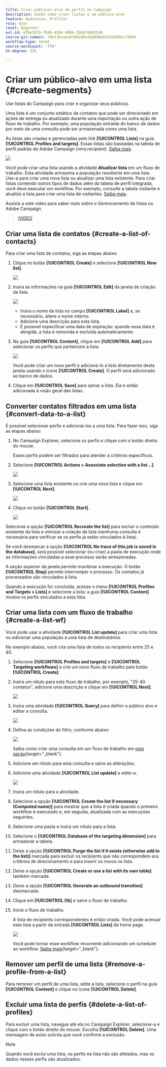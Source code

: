 ```yaml
---
title: Criar públicos-alvo de perfil no Campaign
description: Saiba como criar listas e um público-alvo
feature: Audiences, Profiles
role: User
level: Beginner
exl-id: 6fbe5616-7b8b-4504-988b-2bbbfd062548
source-git-commit: 70af3bceee67082d6a1bb098e60fd2899dc74600
workflow-type: tm+mt
source-wordcount: '773'
ht-degree: 33%

---
```


# Criar um público-alvo em uma lista {#create-segments}

Use listas do Campaign para criar e organizar seus públicos.

Uma lista é um conjunto estático de contatos que pode ser direcionado em ações de entrega ou atualizado durante uma importação ou outra ação de fluxo de trabalho. Por exemplo, uma população extraída do banco de dados por meio de uma consulta pode ser armazenada como uma lista.

As listas são criadas e gerenciadas pelo link **[!UICONTROL Lists]** na guia **[!UICONTROL Profiles and targets]**. Essas listas são baseadas na tabela de perfil padrão do Adobe Campaign (nms:recipient). [Saiba mais](../dev/datamodel.md#ootb-profiles.md)

![](assets/list-dashboard.png)

Você pode criar uma lista usando a atividade **Atualizar lista** em um fluxo de trabalho. Esta atividade armazena a população resultante em uma lista. Use-a para criar uma nova lista ou atualizar uma lista existente. Para criar listas contendo outros tipos de dados além da tabela de perfil integrada, você deve executar um workflow. Por exemplo, consulte a tabela visitante e atualize a lista para criar uma lista de visitantes. [Saiba mais](#create-a-list-wf).

Assista a este vídeo para saber mais sobre o Gerenciamento de listas no Adobe Campaign.

>[!VIDEO](https://video.tv.adobe.com/v/334909?quality=12)


## Criar uma lista de contatos {#create-a-list-of-contacts}

Para criar uma lista de contatos, siga as etapas abaixo:

1. Clique no botão **[!UICONTROL Create]** e selecione **[!UICONTROL New list]**.

   ![](assets/new-list.png)

1. Insira as informações na guia **[!UICONTROL Edit]** da janela de criação da lista.

   ![](assets/list-details.png)

   * Insira o nome da lista no campo **[!UICONTROL Label]** e, se necessário, altere o nome interno.
   * Adicione uma descrição para esta lista.
   * É possível especificar uma data de expiração: quando essa data é atingida, a lista é removida e excluída automaticamente.


1. Na guia **[!UICONTROL Content]**, clique em **[!UICONTROL Add]** para selecionar os perfis que pertencem à lista.

   ![](assets/add-profiles-to-a-list.png)

   Você pode criar um novo perfil e adicioná-lo à lista diretamente desta janela usando o ícone **[!UICONTROL Create]**. O perfil será adicionado ao banco de dados.

1. Clique em **[!UICONTROL Save]** para salvar a lista. Ela é então adicionada à visão geral das listas.


## Converter contatos filtrados em uma lista {#convert-data-to-a-list}

É possível selecionar perfis e adicioná-los a uma lista. Para fazer isso, siga as etapas abaixo:

1. No Campaign Explorer, selecione os perfis e clique com o botão direito do mouse.

   Esses perfis podem ser filtrados para atender a critérios específicos.

1. Selecione **[!UICONTROL Actions > Associate selection with a list...]**.

   ![](assets/add-selection-to-a-list.png)

1. Selecione uma lista existente ou crie uma nova lista e clique em **[!UICONTROL Next]**.

   ![](assets/select-the-list.png)

1. Clique no botão **[!UICONTROL Start]**.

   ![](assets/record-a-list.png)

Selecione a opção **[!UICONTROL Recreate the list]** para excluir o conteúdo existente da lista e otimizar a criação da lista (nenhuma consulta é necessária para verificar se os perfis já estão vinculados à lista).

Se você desmarcar a opção **[!UICONTROL No trace of this job is saved in the database]**, será possível selecionar (ou criar) a pasta de execução onde as informações vinculadas a esse processo serão armazenadas.

A seção superior da janela permite monitorar a execução. O botão **[!UICONTROL Stop]** permite interromper o processo. Os contatos já processados são vinculados à lista.

Quando a execução for concluída, acesse o menu **[!UICONTROL Profiles and Targets > Lists]** e selecione a lista: a guia **[!UICONTROL Content]** mostra os perfis vinculados a esta lista.


## Criar uma lista com um fluxo de trabalho  {#create-a-list-wf}

Você pode usar a atividade **[!UICONTROL List update]** para criar uma lista ou adicionar uma população a uma lista de destinatários.

No exemplo abaixo, você cria uma lista de todos os recipients entre 25 e 40.

1. Selecione **[!UICONTROL Profiles and targets]** e **[!UICONTROL Targeting workflows]** e crie um novo fluxo de trabalho pelo botão **[!UICONTROL Create]**.
1. Insira um rótulo para este fluxo de trabalho, por exemplo, &quot;25-40 contatos&quot;, adicione uma descrição e clique em **[!UICONTROL Next]**.

   ![](assets/targeting-wf-sample.png)

1. Insira uma atividade **[!UICONTROL Query]** para definir o público alvo e editar a consulta.

   ![](assets/targeting-wf-edit-query.png)

1. Defina as condições do filtro, conforme abaixo:

   ![](assets/targeting-wf-age-filter.png)

   Saiba como criar uma consulta em um fluxo de trabalho em [esta seção](https://experienceleague.adobe.com/docs/campaign/automation/workflows/wf-activities/targeting-activities/query.html?lang=pt-BR){target="_blank"}.

1. Adicione um rótulo para esta consulta e salve as alterações.
1. Adicione uma atividade **[!UICONTROL List update]** e edite-a.

   ![](assets/list-update-activity.png)

1. Insira um rótulo para a atividade.
1. Selecione a opção **[!UICONTROL Create the list if necessary (Computed name)]** para mostrar que a lista é criada quando o primeiro workflow é executado e, em seguida, atualizada com as execuções seguintes.
1. Selecione uma pasta e insira um rótulo para a lista.
1. Selecione o **[!UICONTROL Database of the targeting dimension]** para armazenar a tabela.
1. Deixe a opção **[!UICONTROL Purge the list if it exists (otherwise add to the list)]** marcada para excluir os recipients que não correspondem aos critérios de direcionamento e para inserir os novos na lista.
1. Deixe a opção **[!UICONTROL Create or use a list with its own table]** também marcada.
1. Deixe a opção **[!UICONTROL Generate an outbound transition]** desmarcada.
1. Clique em **[!UICONTROL Ok]** e salve o fluxo de trabalho.
1. Inicie o fluxo de trabalho.

   A lista de recipients correspondentes é então criada. Você pode acessar esta lista a partir da entrada **[!UICONTROL Lists]** da home page.

   ![](assets/access-new-list.png)

   Você pode tornar esse workflow recorrente adicionando um scheduler ao workflow. [Saiba mais](https://experienceleague.adobe.com/docs/campaign/automation/workflows/wf-activities/flow-control-activities/scheduler.html?lang=pt-BR){target="_blank"}.

## Remover um perfil de uma lista {#remove-a-profile-from-a-list}

Para remover um perfil de uma lista, edite a lista, selecione o perfil na guia **[!UICONTROL Content]** e clique no ícone **[!UICONTROL Delete]**.

## Excluir uma lista de perfis {#delete-a-list-of-profiles}

Para excluir uma lista, navegue até ela no Campaign Explorer, selecione-a e clique com o botão direito do mouse. Escolha **[!UICONTROL Delete]**. Uma mensagem de aviso solicita que você confirme a exclusão.

>[!NOTE]
>
>Quando você exclui uma lista, os perfis na lista não são afetados, mas os dados nesses perfis são atualizados.
